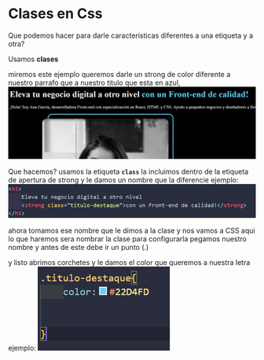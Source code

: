 # Clases en Css
Que podemos hacer para darle caracteristicas diferentes a una etiqueta y a otra?

Usamos **clases** 

miremos este ejemplo
queremos darle un strong de color diferente a nuestro parrafo que a nuestro titulo que esta en azul, 
![imagentituloyparrafo](imagestrongazul.png)

Que hacemos? 
usamos la etiqueta **`class`**
la incluimos dentro de la etiqueta de apertura de strong
y le damos un nombre que la diferencie
ejemplo:
![classtitulo](imageclasstitulo.png)

ahora tomamos ese nombre que le dimos a la clase y nos vamos a CSS
aqui lo que haremos sera nombrar la clase para configurarla 
pegamos nuestro nombre y antes de este debe ir un punto (.)

y listo abrimos corchetes y le damos el color que queremos a nuestra letra
ejemplo: 
![.titulo-destaque](imagetitulodestaque.png)

